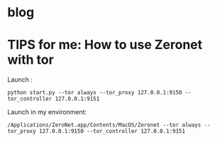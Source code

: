 # blog


# TIPS for me: How to use Zeronet with tor


Launch :

`python start.py --tor always --tor_proxy 127.0.0.1:9150 --tor_controller 127.0.0.1:9151`

Launch in my environment:

`/Applications/ZeroNet.app/Contents/MacOS/Zeronet --tor always --tor_proxy 127.0.0.1:9150 --tor_controller 127.0.0.1:9151`

